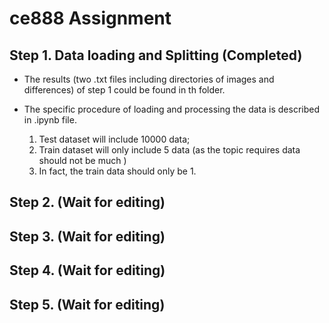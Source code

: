# ce888 Assignment

## Step 1. Data loading and Splitting (Completed)

* The results (two .txt files including directories of images and differences) of step 1 could be found in th folder.  

* The specific procedure of loading and processing the data is described in .ipynb file.  
  1. Test dataset will include 10000 data;  
  2. Train dataset will only include 5 data (as the topic requires data should not be much )  
  3. In fact, the train data should only be 1.  
  
## Step 2. (Wait for editing)  

## Step 3. (Wait for editing)  

## Step 4. (Wait for editing)  

## Step 5. (Wait for editing)  